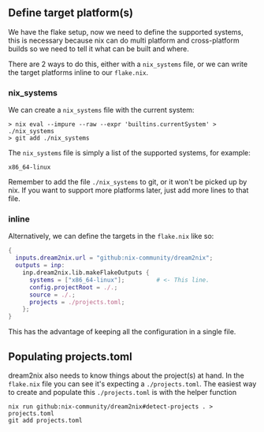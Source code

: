 ## Define target platform(s)
We have the flake setup, now we need to define the supported systems,
this is necessary because nix can do multi platform and cross-platform
builds so we need to tell it what can be built and where.

There are 2 ways to do this, either with a `nix_systems` file,
or we can write the target platforms inline to our `flake.nix`.

### nix_systems
We can create a `nix_systems` file with the current system:

```command
> nix eval --impure --raw --expr 'builtins.currentSystem' > ./nix_systems
> git add ./nix_systems
```

The `nix_systems` file is simply a list of the supported systems, for example:
```
x86_64-linux
```

Remember to add the file `./nix_systems` to git, or it won't be picked up by nix.
If you want to support more platforms later, just add more lines to that file.

### inline
Alternatively, we can define the targets in the `flake.nix` like so:
```nix
{
  inputs.dream2nix.url = "github:nix-community/dream2nix";
  outputs = inp:
    inp.dream2nix.lib.makeFlakeOutputs {
      systems = ["x86_64-linux"];         # <- This line.
      config.projectRoot = ./.;
      source = ./.;
      projects = ./projects.toml;
    };
}
```

This has the advantage of keeping all the configuration in a single file.

## Populating projects.toml 

dream2nix also needs to know things about the project(s) at hand. 
In the `flake.nix` file you can see it's expecting a `./projects.toml`. 
The easiest way to create and populate this `./projects.toml` is with the helper function 
```command
nix run github:nix-community/dream2nix#detect-projects . > projects.toml
git add projects.toml
```
